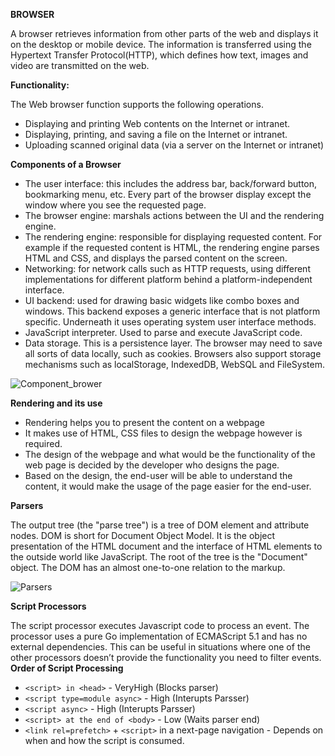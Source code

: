 **BROWSER**

A browser retrieves information from other parts of the web and displays it on the desktop or mobile device. The information is transferred using the Hypertext Transfer Protocol(HTTP), which defines how text, images and video are transmitted on the web.

**Functionality:**
  
  The Web browser function supports the following operations.
  - Displaying and printing Web contents on the Internet or intranet.
   - Displaying, printing, and saving a file on the Internet or intranet.
   - Uploading scanned original data (via a server on the Internet or intranet)

**Components of a Browser**

   - The user interface: this includes the address bar, back/forward button, bookmarking menu, etc. Every part of the browser display except the window where you see the requested page.
  - The browser engine: marshals actions between the UI and the rendering engine.
  - The rendering engine: responsible for displaying requested content. For example if the requested content is HTML, the rendering engine parses HTML and CSS, and displays the parsed content on the screen.
  - Networking: for network calls such as HTTP requests, using different implementations for different platform behind a platform-independent interface.
  - UI backend: used for drawing basic widgets like combo boxes and windows. This backend exposes a generic interface that is not platform specific. Underneath it uses operating system user interface methods.
  - JavaScript interpreter. Used to parse and execute JavaScript code.
  - Data storage. This is a persistence layer. The browser may need to save all sorts of data locally, such as cookies. Browsers also support storage mechanisms such as localStorage, IndexedDB, WebSQL and FileSystem.


![Component_brower](img/img1.PNG)

**Rendering and its use**

- Rendering helps you to present the content on a webpage
- It makes use of HTML, CSS files to design the webpage however is required.
- The design of the webpage and what would be the functionality of the web page is decided by the developer who designs the page.
- Based on the design, the end-user will be able to understand the content, it would make the usage of the page easier for the end-user.

**Parsers**

The output tree (the "parse tree") is a tree of DOM element and attribute nodes. DOM is short for Document Object Model. It is the object presentation of the HTML document and the interface of HTML elements to the outside world like JavaScript. The root of the tree is the "Document" object. The DOM has an almost one-to-one relation to the markup.
 
![Parsers](img/img2.PNG)


**Script Processors**

The script processor executes Javascript code to process an event. The processor uses a pure Go implementation of ECMAScript 5.1 and has no external dependencies. This can be useful in situations where one of the other processors doesn’t provide the functionality you need to filter events.
**Order of Script Processing**

- `<script> in <head>` - VeryHigh (Blocks parser) 
- `<script type=module async>` - High (Interupts Parsser)
- `<script async>` - High (Interupts Parsser)
- `<script> at the end of <body>` - Low (Waits parser end)
- `<link rel=prefetch>` + `<script>` in a next-page navigation - Depends on when and how the script is consumed.



